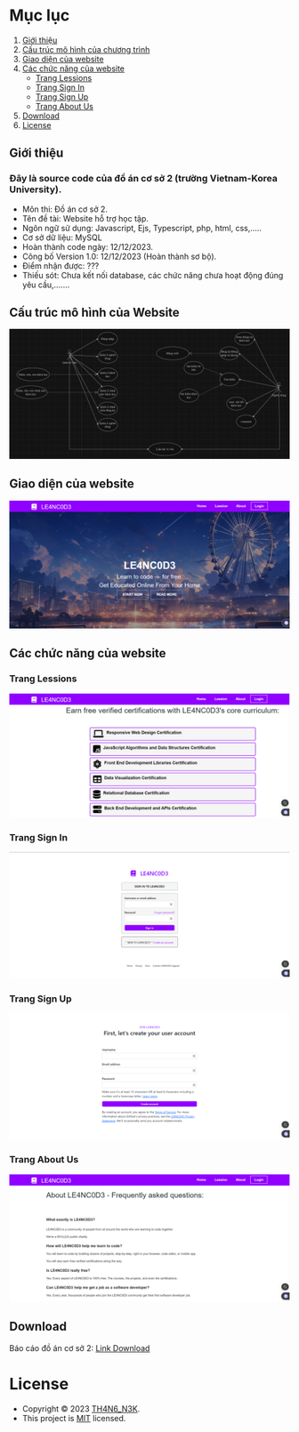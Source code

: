 # Mục lục
  1. [Giới thiệu](https://github.com/lebathang/LE4NC0D3/tree/main?tab=readme-ov-file#gi%E1%BB%9Bi-thi%E1%BB%87u)
  2. [Cấu trúc mô hình của chương trình](https://github.com/lebathang/LE4NC0D3?tab=readme-ov-file#c%E1%BA%A5u-tr%C3%BAc-m%C3%B4-h%C3%ACnh-c%E1%BB%A7a-website)
  3. [Giao diện của website](https://github.com/lebathang/LE4NC0D3?tab=readme-ov-file#giao-di%E1%BB%87n-c%E1%BB%A7a-website)
  4. [Các chức năng của website](https://github.com/lebathang/LE4NC0D3?tab=readme-ov-file#c%C3%A1c-ch%E1%BB%A9c-n%C4%83ng-c%E1%BB%A7a-website)
      - [Trang Lessions](https://github.com/lebathang/LE4NC0D3?tab=readme-ov-file#trang-lessions)
      - [Trang Sign In](https://github.com/lebathang/LE4NC0D3?tab=readme-ov-file#trang-sign-in)
      - [Trang Sign Up](https://github.com/lebathang/LE4NC0D3?tab=readme-ov-file#trang-sign-up)
      - [Trang About Us](https://github.com/lebathang/LE4NC0D3?tab=readme-ov-file#trang-about-us)
  5. [Download](https://github.com/lebathang/LE4NC0D3?tab=readme-ov-file#download)
  6. [License](https://github.com/lebathang/LE4NC0D3?tab=readme-ov-file#license)
## Giới thiệu
### Đây là source code của đồ án cơ sở 2  (trường Vietnam-Korea University).

* Môn thi: Đồ án cơ sở 2.
* Tên đề tài: Website hỗ trợ học tập.
* Ngôn ngữ sử dụng: Javascript, Ejs, Typescript, php, html, css,.....
* Cơ sở dữ liệu: MySQL
* Hoàn thành code ngày: 12/12/2023.
* Công bố Version 1.0: 12/12/2023 (Hoàn thành sơ bộ).
* Điểm nhận được: ???
* Thiếu sót: Chưa kết nối database, các chức năng chưa hoạt động đúng yêu cầu,.......

## Cấu trúc mô hình của Website
![usecase](https://raw.githubusercontent.com/lebathang/LE4NC0D3/main/image/usecase.png)

## Giao diện của website
![home](https://raw.githubusercontent.com/lebathang/LE4NC0D3/main/image/home.png)

## Các chức năng của website
### Trang Lessions
![lession](https://raw.githubusercontent.com/lebathang/LE4NC0D3/main/image/lession.png)

### Trang Sign In
![login](https://raw.githubusercontent.com/lebathang/LE4NC0D3/main/image/login.png)

### Trang Sign Up
![signup](https://raw.githubusercontent.com/lebathang/LE4NC0D3/main/image/signup.png)

### Trang About Us
![about](https://raw.githubusercontent.com/lebathang/LE4NC0D3/main/image/about.png)

## Download
Báo cáo đồ án cơ sở 2: [Link Download](https://ndb6-my.sharepoint.com/:w:/g/personal/thang_ndb6_onmicrosoft_com/EaWj3dG6m5dNv1xnyjWdrocBz5osh6tjDQAW59S95pbX_w?e=ChSn3l)

# License
 - Copyright © 2023 [TH4N6_N3K](https://github.com/lebathang).
 - This project is [MIT](https://github.com/lebathang/LE4NC0D3/tree/main?tab=MIT-1-ov-file) licensed.
